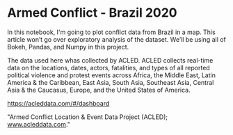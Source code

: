# Armed Conflict - Brazil 2020

In this notebook, I'm going to plot conflict data from Brazil in a map. This article won’t go over exploratory analysis of the dataset. We’ll be using all of Bokeh, Pandas, and Numpy in this project.

The data used here whas collected by ACLED. ACLED collects real-time data on the locations, dates, actors, fatalities, and types of all reported political violence and protest events across Africa, the Middle East, Latin America & the Caribbean, East Asia, South Asia, Southeast Asia, Central Asia & the Caucasus, Europe, and the United States of America.

https://acleddata.com/#/dashboard

"Armed Conflict Location & Event Data Project (ACLED); www.acleddata.com​."
